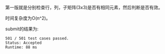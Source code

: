 第一版就是分别检查行，列，子矩阵(3x3)是否有相同元素，然后判断是否有效。

时间复杂度为O(n^2)。

submit的结果为:
```
501 / 501 test cases passed.
Status: Accepted
Runtime: 88 ms
```
